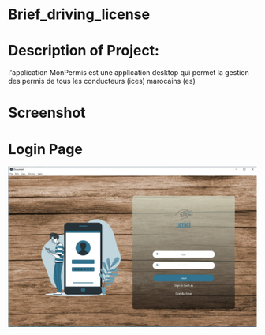 # Brief_driving_license

# Description of Project:
l'application MonPermis est une application desktop qui permet la gestion des permis de tous les conducteurs (ices) marocains (es)

# Screenshot

# Login Page
![](https://github.com/taoufiqq/Brief_driving_license/blob/main/driving-license_frontend/screenshot/login.jpg)
